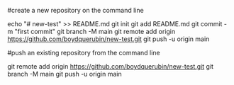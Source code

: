 #create a new repository on the command line

echo "# new-test" >> README.md
git init
git add README.md
git commit -m "first commit"
git branch -M main
git remote add origin https://github.com/boydquerubin/new-test.git
git push -u origin main

#push an existing repository from the command line

git remote add origin https://github.com/boydquerubin/new-test.git
git branch -M main
git push -u origin main
